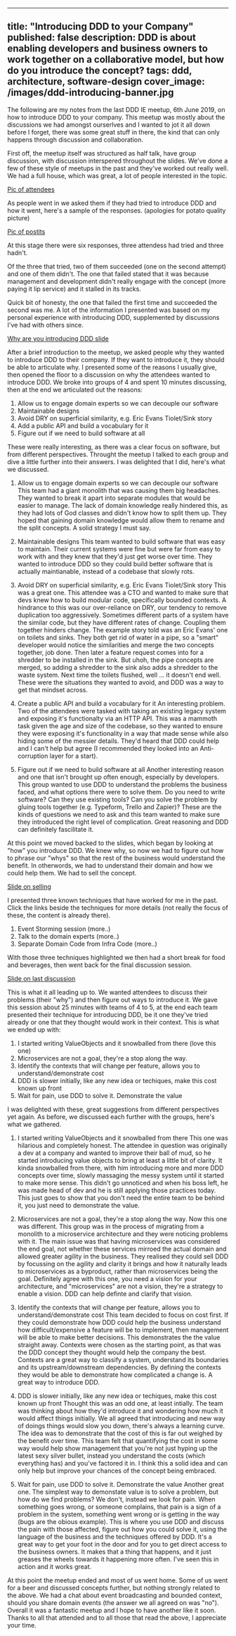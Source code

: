 
---
title: "Introducing DDD to your Company"
published: false
description: DDD is about enabling developers and business owners to work together on a collaborative model, but how do you introduce the concept?
tags: ddd, architecture, software-design
cover_image: /images/ddd-introducing-banner.jpg
---

The following are my notes from the last DDD IE meetup, 6th June 2019, on how to introduce DDD to your company. This meetup was mostly about the discussions we had amongst ourserlves and I wanted to jot it all down before I forget, there was some great stuff in there, the kind that can only happens through discussion and collaboration.

First off, the meetup itself was structured as half talk, have group discussion, with discussion interspered throughout the slides. We've done a few of these style of meetups in the past and they've worked out really well. We had a full house, which was great, a lot of people interested in the topic.

[Pic of attendees]()

As people went in we asked them if they had tried to introduce DDD and how it went, here's a sample of the responses. (apologies for potato quality picture)

[Pic of postits]()

At this stage there were six responses, three attendess had tried and three hadn't. 

Of the three that tried, two of them succeeded (one on the second attempt) and one of them didn't. The one that failed stated that it was because management and development didn't really engage with the concept (more paying it lip service) and it stalled in its tracks.

Quick bit of honesty, the one that failed the first time and succeeded the second was me. A lot of the information I presented was based on my personal experience with introducing DDD, supplemented by discussions I've had with others since.

[Why are you introducing DDD slide]()

After a brief introduction to the meetup, we asked people why they wanted to introduce DDD to their company. If they want to introduce it, they should be able to articulate why. I presented some of the reasons I usually give, then opened the floor to a discussion on why the attendees wanted to introduce DDD. We broke into groups of 4 and spent 10 minutes discussing, then at the end we articulated out the reasons:

1. Allow us to engage domain experts so we can decouple our software
2. Maintainable designs
3. Avoid DRY on superficial similarity, e.g. Eric Evans Tiolet/Sink story
4. Add a public API and build a vocabulary for it
5. Figure out if we need to build software at all

These were really interesting, as there was a clear focus on software, but from different perspectives. Throught the meetup I talked to each group and dive a little further into their answers. I was delighted that I did, here's what we discussed.

1. Allow us to engage domain experts so we can decouple our software
This team had a giant monolith that was causing them big headaches. They wanted to break it apart into separate modules that would be easier to manage. The lack of domain knowledge really hindered this, as they had lots of God classes and didn't know how to split them up. They hoped that gaining domain knowledge would allow them to rename and the split concepts. A solid strategy I must say.

2. Maintainable designs
This team wanted to build software that was easy to maintain. Their current systems were fine but were far from easy to work with and they knew that they'd just get worse over time. They wanted to introduce DDD so they could build better software that is actually maintianable, instead of a codebase that slowly rots.

3. Avoid DRY on superficial similarity, e.g. Eric Evans Tiolet/Sink story
This was a great one. This attendee was a CTO and wanted to make sure that devs knew how to build modular code, specifically bounded contexts. A hindrance to this was our over-reliance on DRY, our tendency to remove duplication too aggressively. Sometimes different parts of a system have the similar code, but they have different rates of change. Coupling them together hinders change. The example story told was an Eric Evans' one on toilets and sinks. They both get rid of water in a pipe, so a "smart" developer would notice the similarities and merge the two concepts together, job done. Then later a feature request comes into for a shredder to be installed in the sink. But uhoh, the pipe concepts are merged, so adding a shredder to the sink also adds a shredder to the waste system. Next time the toilets flushed, well ... it doesn't end well. These were the situations they wanted to avoid, and DDD was a way to get that mindset across.

4. Create a public API and build a vocabulary for it
An interesting problem. Two of the attendees were tasked with taking an existing legacy system and exposing it's functionalty via an HTTP API. This was a mammoth task given the age and size of the codebase, so they wanted to ensure they were exposing it's functionality in a way that made sense while also hiding some of the messier details. They'd heard that DDD could help and I can't help but agree (I recommended they looked into an Anti-corruption layer for a start).

5. Figure out if we need to build software at all
Another interesting reason and one that isn't brought up often enough, especially by developers. This group wanted to use DDD to understand the problems the business faced, and what options there were to solve them. Do you need to write software? Can they use existing tools? Can you solve the problem by gluing tools together (e.g. Typeform, Trello and Zapier)? These are the kinds of questions we need to ask and this team wanted to make sure they introduced the right level of complication. Great reasoning and DDD can definitely fascilitate it.

At this point we moved backed to the slides, which began by looking at "how" you introduce DDD. We knew why, so now we had to figure out how to phrase our "whys" so that the rest of the business would understand the benefit. In otherwords, we had to understand their domain and how we could help them. We had to sell the concept.

[Slide on selling]()

I presented three known techniques that have worked for me in the past. Click the links beside the techniques for more details (not really the focus of these, the content is already there).

1. Event Storming session (more..)
2. Talk to the domain experts (more..)
3. Separate Domain Code from Infra Code (more..)

With those three techniques highlighted we then had a short break for food and beverages, then went back for the final discussion session.

[Slide on last discussion]()

This is what it all leading up to. We wanted attendees to discuss their problems (their "why") and then figure out ways to introduce it. We gave this session about 25 minutes with teams of 4 to 5, at the end each team presented their technique for introducing DDD, be it one they've tried already or one that they thought would work in their context. This is what we ended up with:

1. I started writing ValueObjects and it snowballed from there (love this one)
2. Microservices are not a goal, they're a stop along the way.
3. Identify the contexts that will change per feature, allows you to understand/demonstrate cost
4. DDD is slower initially, like any new idea or techiques, make this cost known up front
5. Wait for pain, use DDD to solve it. Demonstrate the value

I was delighted with these, great suggestions from different perspectives yet again. As before, we discussed each further with the groups, here's what we gathered.

1. I started writing ValueObjects and it snowballed from there 
This one was hilarious and completely honest. The attendee in question was originally a dev at a company and wanted to improve their ball of mud, so he started introducing value objects to bring at least a little bit of clarity. It kinda snowballed from there, with him introducing more and more DDD concepts over time, slowly massaging the messy system until it started to make more sense. This didn't go unnoticed and when his boss left, he was made head of dev and he is still applying those practices today. This just goes to show that you don't need the entire team to be behind it, you just need to demonstrate the value.

2. Microservices are not a goal, they're a stop along the way. 
Now this one was different. This group was in the process of migrating from a monolith to a microservice architecture and they were noticing problems with it. The main issue was that having microservices was considered the end goal, not whether these services mirroed the actual domain and allowed greater agility in the business. They realised they could sell DDD by focussing on the agility and clarity it brings and how it naturally leads to microservices as a byproduct, rather than microservices being the goal. Definitely agree with this one, you need a vision for your architecture, and "microservices" are not a vision, they're a strategy to enable a vision. DDD can help definte and clarify that vision.

3. Identify the contexts that will change per feature, allows you to understand/demonstrate cost
This team decided to focus on cost first. If they could demonstrate how DDD could help the business understand how difficult/expensive a feature will be to implement, then management will be able to make better decisions. This demonstrates the the value straight away. Contexts were chosen as the starting point, as that was the DDD concept they thought would help the company the best. Contexts are a great way to classify a system, understand its boundaries and its upstream/downstream dependencies. By defining the contexts they would be able to demonstrate how complicated a change is. A great way to introduce DDD.

4. DDD is slower initially, like any new idea or techiques, make this cost known up front
Thought this was an odd one, at least intially. The team was thinking about how they'd introduce it and wondering how much it would affect things initially. We all agreed that introducing and new way of doings things would slow you down, there's always a learning curve. The idea was to demonstrate that the cost of this is far out weighed by the benefit over time. This team felt that quantifying the cost in some way would help show management that you're not just hyping up the latest sexy silver bullet, instead you understand the costs (which everything has) and you've factored it in. I think this a solid idea and can only help but improve your chances of the concept being embraced.

5. Wait for pain, use DDD to solve it. Demonstrate the value
Another great one. The simplest way to demonstate value is to solve a problem, but how do we find problems? We don't, instead we look for pain. When something goes wrong, or someone complains, that pain is a sign of a problem in the system, something went wrong or is getting in the way (bugs are the obious example). This is where you use DDD and discuss the pain with those affected, figure out how you could solve it, using the language of the business and the techniques offered by DDD. It's a great way to get your foot in the door and for you to get direct access to the business owners. It makes that a thing that happens, and it just greases the wheels towards it happening more often. I've seen this in action and it works great.

At this point the meetup ended and most of us went home. Some of us went for a beer and discussed concepts further, but nothing strongly related to the above. We had a chat about event broadcasting and bounded context, should you share domain events (the answer we all agreed on was "no"). Overall it was a fantastic meetup and I hope to have another like it soon. Thanks to all that attended and to all those that read the above, I appreciate your time.
